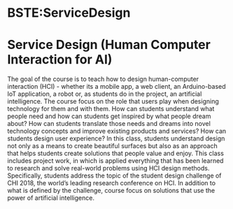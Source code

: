 






BSTE:ServiceDesign
==================






Service Design (Human Computer Interaction for AI)
==================================================


The goal of the course is to teach how to design human-computer interaction (HCI) - whether its a mobile app, a web client, an Arduino-based IoT application, a robot or, as students do in the project, an artificial intelligence. The course focus on the role that users play when designing technology for them and with them. How can students understand what people need and how can students get inspired by what people dream about? How can students translate those needs and dreams into novel technology concepts and improve existing products and services? How can students design user experience? In this class, students understand design not only as a means to create beautiful surfaces but also as an approach that helps students create solutions that people value and enjoy. This class includes project work, in which is applied everything that has been learned to research and solve real-world problems using HCI design methods. Specifically, students address the topic of the student design challenge of CHI 2018, the world’s leading research conference on HCI. In addition to what is defined by the challenge, course focus on solutions that use the power of artificial intelligence.











